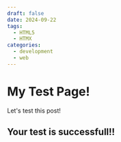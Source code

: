 ```yaml
---
draft: false 
date: 2024-09-22
tags:
  - HTML5
  - HTMX
categories:
  - development
  - web
---
```


# My Test Page!
Let's test this post!
<!-- more -->


## Your test is successfull!!